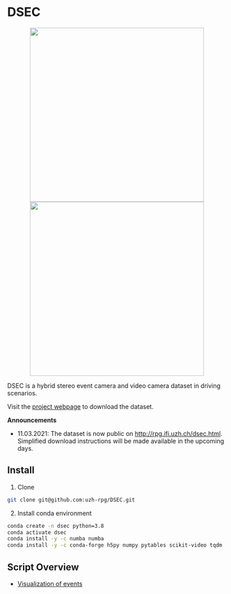 # DSEC

<p align="center">
   <img src="http://rpg.ifi.uzh.ch/img/datasets/dsec/setup_description.png" width="400"/>
   <img src="http://rpg.ifi.uzh.ch/img/datasets/dsec/dataset_example.png" width="400"/>
</p>

DSEC is a hybrid stereo event camera and video camera dataset in driving scenarios.

Visit the [project webpage](http://rpg.ifi.uzh.ch/dsec.html) to download the dataset.

**Announcements**
- 11.03.2021: The dataset is now public on <http://rpg.ifi.uzh.ch/dsec.html>. Simplified download instructions will be made available in the upcoming days.

## Install

1. Clone

```bash
git clone git@github.com:uzh-rpg/DSEC.git
```

2. Install conda environment
```bash
conda create -n dsec python=3.8
conda activate dsec
conda install -y -c numba numba
conda install -y -c conda-forge h5py numpy pytables scikit-video tqdm
```

## Script Overview
- [Visualization of events](scripts/visualization/README.md)
